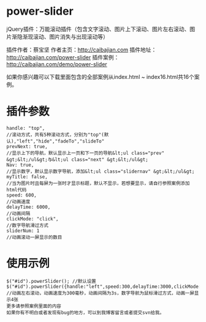 power-slider
============

jQuery插件：万能滚动插件（包含文字滚动、图片上下滚动、图片左右滚动、图片渐隐渐现滚动、图片消失与出现滚动等）

插件作者：蔡宝坚
作者主页：http://caibajian.com
插件地址：http://caibajian.com/power-slider
插件案例：http://caibajian.com/demo/power-slider

如果你感兴趣可以下载里面包含的全部案例从index.html ~ index16.html共16个案例。

插件参数
==========
	handle: "top",
	//滚动方式，共有5种滚动方式，分别为"top"(默认),"left","hide","fadeTo","slideTo"
	prevNext: true,
	//显示上下的导航，默认显示上一页和下一页的导航&lt;ul class="prev" &gt;&lt;/ul&gt;与&lt;ul class="next" &gt;&lt;/ul&gt;
	Nav: true,
	//显示数字，默认显示数字导航，添加&lt;ul class="slidernav" &gt;&lt;/ul&gt;
	myTitle: false,
	//当为图片时且每屏为一张时才显示标题，默认不显示，若想要显示，请自行参照案例添加html代码
	speed: 600,
	//动画速度
	delayTime: 6000,
	//动画间隔
	clickMode: "click",
	//数字导航滑过方式
	sliderNum: 1
	//动画滚动一屏显示的数目
	
使用示例
==========
	$("#id").powerSlider(); //默认设置
	$("#id").powerSlider({handle:"left",speed:300,delayTime:3000,clickMode:"mouseover",sliderNum:4});
	//动画左右滚动，动画速度为300毫秒，动画间隔为3s，数字导航为鼠标滑过方式，动画一屏显示4张
	更多请参照案例里面的内容
	如果你有不明白或者发现有bug的地方，可以到我博客留言或者提交svn给我。

